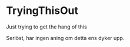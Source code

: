 # TryingThisOut
Just trying to get the hang of this

Seriöst, har ingen aning om detta ens dyker upp. 

